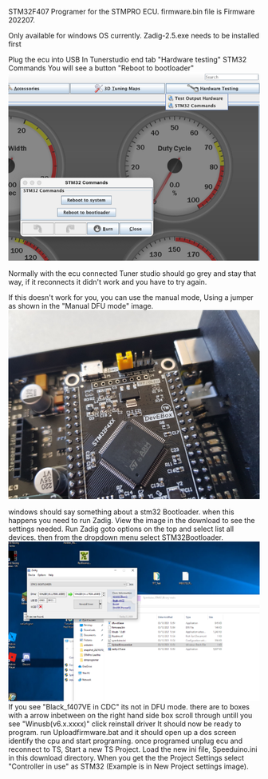 STM32F407 Programer for the STMPRO ECU.
firmware.bin file is Firmware 202207.

Only available for windows OS currently.
Zadig-2.5.exe needs to be installed first

Plug the ecu into USB
In Tunerstudio end tab "Hardware testing"
STM32 Commands
You will see a button 
"Reboot to bootloader"
![image](TunerStudioSTM32Commands.png)

Normally with the ecu connected Tuner studio should go grey and stay that way, if it reconnects it didn't work and you have to try again.

If this doesn't work for you, you can use the manual mode, Using a jumper as shown in the "Manual DFU mode" image.
![image](ManualDFUmode.jpg)

windows should say something about a stm32 Bootloader. when this happens you need to run Zadig.
View the image in the download to see the settings needed.
Run Zadig
goto options on the top and select list all devices.
then from the dropdown menu select STM32Bootloader.
![image](WindowsDFU.png)
If you see "Black_f407VE in CDC" its not in DFU mode.
there are to boxes with a arrow inbetween on the right hand side box scroll through untill you see
"Winusb(v6.x.xxxx)"
click reinstall driver
It should now be ready to program.
run Uploadfirmware.bat and it should open up a dos screen 
identify the cpu and start programing.
once programed unplug ecu and reconnect to TS, Start a new TS Project.
Load the new ini file, Speeduino.ini in this download directory.
When you get the the Project Settings select "Controller in use" as STM32 (Example is in New Project settings image).

